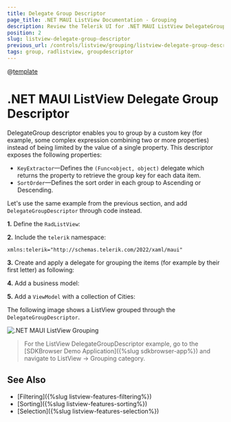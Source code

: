 ```yaml
---
title: Delegate Group Descriptor
page_title: .NET MAUI ListView Documentation - Grouping
description: Review the Telerik UI for .NET MAUI ListView DelegateGroupDescriptor option which enables you to group by a custom key.
position: 2
slug: listview-delegate-group-descriptor
previous_url: /controls/listview/grouping/listview-delegate-group-descriptor
tags: group, radlistview, groupdescriptor
---
```


@[template](/_contentTemplates/common/listview-obsolete.md#listview-obsolete)

# .NET MAUI ListView Delegate Group Descriptor

DelegateGroup descriptor enables you to group by a custom key (for example, some complex expression combining two or more properties) instead of being limited by the value of a single property. This descriptor exposes the following properties:

- `KeyExtractor`&mdash;Defines the `(Func<object, object)` delegate which returns the property to retrieve the group key for each data item.
- `SortOrder`&mdash;Defines the sort order in each group to Ascending or Descending.

Let's use the same example from the previous section, and add `DelegateGroupDescriptor` through code instead.

**1.** Define the `RadListView`:

<snippet id='listview-grouping-delegategroupdescriptor' />

**2.** Include the `telerik` namespace:

```XAML
xmlns:telerik="http://schemas.telerik.com/2022/xaml/maui" 
```

**3.** Create and apply a delegate for grouping the items (for example by their first letter) as following:

<snippet id='listview-grouping-delegategroupdescriptor-settingdelegate' />

**4.** Add a business model:

<snippet id='listview-grouping-groupdescriptors-businessobject' />

**5.** Add a `ViewModel` with a collection of Cities:

<snippet id='listview-grouping-groupdescriptors-viewmodel' />

The following image shows a ListView grouped through the `DelegateGroupDescriptor`.

![.NET MAUI ListView Grouping](../images/listview_grouping_delegatedescriptor.png)

> For the ListView DelegateGroupDescriptor example, go to the [SDKBrowser Demo Application]({%slug sdkbrowser-app%}) and navigate to ListView  -> Grouping category.

## See Also

- [Filtering]({%slug listview-features-filtering%})
- [Sorting]({%slug listview-features-sorting%})
- [Selection]({%slug listview-features-selection%})
